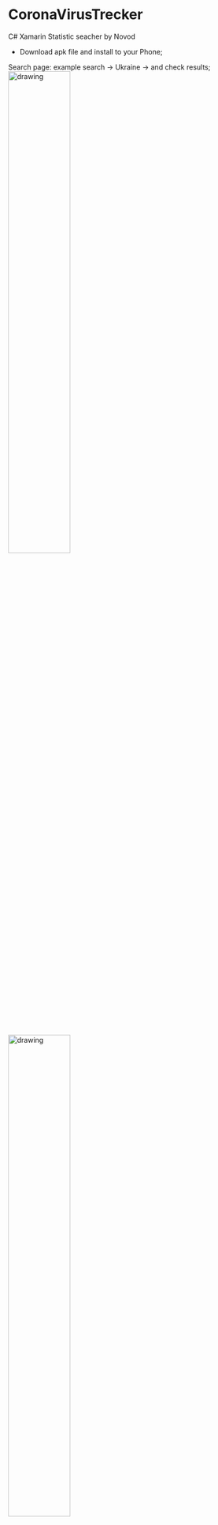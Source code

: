 # CoronaVirusTrecker
 C# Xamarin Statistic seacher by Novod

* Download apk file and install to your Phone;

Search page: example search -> Ukraine -> and check results;
<img src="https://i.ibb.co/7ybHYJ4/photo5371104097299705427.jpg" alt="drawing" width="50%"/>
<img src="https://i.ibb.co/kBfnySK/1photo5371104097299705426.jpg" alt="drawing" width="50%"/>